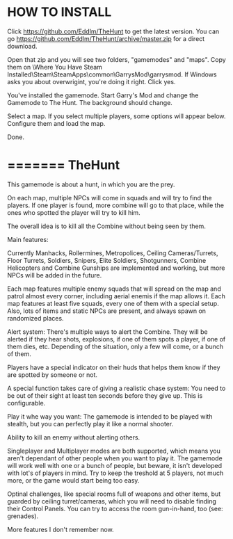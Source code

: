 HOW TO INSTALL
==============
Click https://github.com/Eddlm/TheHunt to get the latest version. You can go https://github.com/Eddlm/TheHunt/archive/master.zip for a direct download.

Open that zip and you will see two folders, "gamemodes" and "maps". Copy them on \Where You Have Steam Installed\Steam\SteamApps\common\GarrysMod\garrysmod. If Windows asks you about overwrigint, you're doing it right. Click yes.

You've installed the gamemode. Start Garry's Mod and change the Gamemode to The Hunt. The background should change.

Select a map. If you select multiple players, some options will appear below. Configure them and load the map.

Done.

=======
TheHunt
=======
This gamemode is about a hunt, in which you are the prey.

On each map, multiple NPCs will come in squads and will try to find the players. If one player is found, more combine will go to that place, while the ones who spotted the player will try to kill him.

The overall idea is to kill all the Combine without being seen by them.


Main features:


Currently Manhacks, Rollermines, Metropolices, Ceiling Cameras/Turrets, Floor Turrets, Soldiers, Snipers, Elite Soldiers, Shotgunners, Combine Helicopters and Combine Gunships are implemented and working, but more NPCs will be added in the future.

Each map features multiple enemy squads that will spread on the map and patrol almost every corner, including aerial enemis if the map allows it. Each map features at least five squads, every one of them with a special setup. Also, lots of items and static NPCs are present, and always spawn on randomized places.

Alert system: There's multiple ways to alert the Combine. They will be alerted if they hear shots, explosions, if one of them spots a player, if one of them dies, etc. Depending of the situation, only a few will come, or a bunch of them.

Players have a special indicator on their huds that helps them know if they are spotted by someone or not.

A special function takes care of giving a realistic chase system: You need to be out of their sight at least ten seconds before they give up. This is configurable.

Play it whe way you want: The gamemode is intended to be played with stealth, but you can perfectly play it like a normal shooter.

Ability to kill an enemy without alerting others.

Singleplayer and Multiplayer modes are both supported, which means you aren't dependant of other people when you want to play it. The gamemode will work well with one or a bunch of people, but beware, it isn't developed with lot's of players in mind. Try to keep the treshold at 5 players, not much more, or the game would start being too easy.

Optinal challenges, like special rooms full of weapons and other items, but guarded by ceiling turret/cameras, which you will need to disable finding their Control Panels. You can try to access the room gun-in-hand, too (see: grenades).

More features I don't remember now.
